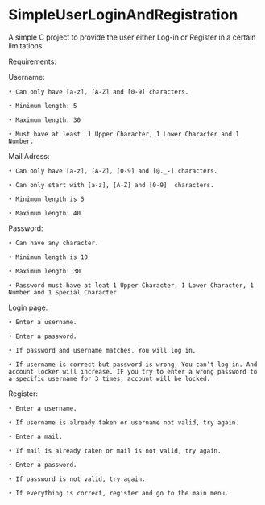 # SimpleUserLoginAndRegistration
A simple C project to provide the user either Log-in or Register in a certain limitations.

Requirements:

Username:

    • Can only have [a-z], [A-Z] and [0-9] characters.
    
    • Minimum length: 5
    
    • Maximum length: 30
    
    • Must have at least  1 Upper Character, 1 Lower Character and 1 Number.

Mail Adress:

    • Can only have [a-z], [A-Z], [0-9] and [@._-] characters.
    
    • Can only start with [a-z], [A-Z] and [0-9]  characters.
    
    • Minimum length is 5
    
    • Maximum length: 40
    

Password:

    • Can have any character.
    
    • Minimum length is 10
    
    • Maximum length: 30
    
    • Password must have at leat 1 Upper Character, 1 Lower Character, 1 Number and 1 Special Character


Login page:

    • Enter a username.
    
    • Enter a password.
    
    • If password and username matches, You will log in.
    
    • If username is correct but password is wrong, You can’t log in. And account locker will increase. IF you try to enter a wrong password to a specific username for 3 times, account will be locked.
    
Register:

    • Enter a username.
    
    • If username is already taken or username not valid, try again.
    
    • Enter a mail.
    
    • If mail is already taken or mail is not valid, try again.
    
    • Enter a password.
    
    • If password is not valid, try again.
    
    • If everything is correct, register and go to the main menu.

